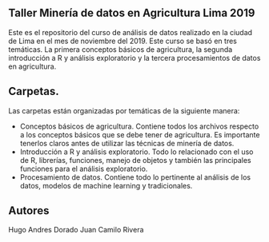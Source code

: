 ## Taller Minería de datos en Agricultura Lima 2019

Este es el repositorio del curso de análisis de datos realizado en la ciudad de Lima en el mes de noviembre del 2019. Este curso se basó en tres temáticas. La primera conceptos básicos de agricultura, la segunda introducción a R y análisis exploratorio y la tercera procesamientos de datos en agricultura.

## Carpetas.
 Las carpetas están organizadas por temáticas de la siguiente manera:

- Conceptos básicos de agricultura. Contiene todos los archivos respecto a los conceptos básicos que se debe tener de agricultura. Es importante tenerlos claros antes de utilizar las técnicas de minería de datos. 
- Introducción a R y análisis exploratorio. Todo lo relacionado con el uso de R, librerías, funciones, manejo de objetos y también las principales funciones para el análisis exploratorio.
- Procesamiento de datos. Contiene todo lo pertinente al análisis de los datos, modelos de machine learning y tradicionales. 

## Autores

Hugo Andres Dorado
Juan Camilo Rivera
